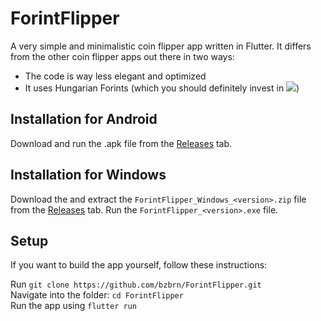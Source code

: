 # ForintFlipper

A very simple and minimalistic coin flipper app written in Flutter. It differs from the other coin flipper apps out there in two ways:
- The code is way less elegant and optimized
- It uses Hungarian Forints (which you should definitely invest in <img src="https://cdn.discordapp.com/emojis/1110638202659811440.webp?size=16&quality=lossless">)

## Installation for Android

Download and run the .apk file from the [Releases](https://github.com/bzbrn/ForintFlipper/releases) tab.

## Installation for Windows
 
Download the and extract the `ForintFlipper_Windows_<version>.zip` file from the [Releases](https://github.com/bzbrn/ForintFlipper/releases) tab. Run the `ForintFlipper_<version>.exe` file.

## Setup

If you want to build the app yourself, follow these instructions:

Run `git clone https://github.com/bzbrn/ForintFlipper.git`  
Navigate into the folder: `cd ForintFlipper`  
Run the app using `flutter run`